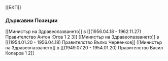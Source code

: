 [[БКП]]

### Държавни Позиции
[[Министър на Здравеопазването]] в [[(1956.04.18 - 1962.11.27) Правителство Антон Югов 1 2 3]]
[[Министър на Здравеопазването]] в [[(1954.01.20 - 1956.04.18) Правителство Вълко Червенков]]
[[Министър на Здравеопазването]] в [[(1949.07.20 - 1954.01.20) Правителство Васил Коларов 1 2]]